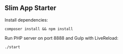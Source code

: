 ## Slim App Starter

Install dependencies:

```
composer install && npm install
```

Run PHP server on port 8888 and Gulp with LiveReload:

```
./start
```